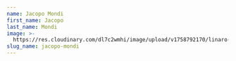 ```yaml
---
name: Jacopo Mondi
first_name: Jacopo
last_name: Mondi
image: >-
  https://res.cloudinary.com/dl7c2wmhi/image/upload/v1758792170/linaro-website/images/author/avatar-placeholder
slug_name: jacopo-mondi
---
```


